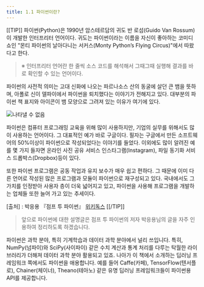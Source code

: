 ```yaml
---
title: 1.1 파이썬이란?
---
```


[[TIP]]
파이썬(Python)은 1990년 암스테르담의 귀도 반 로섬(Guido Van Rossum)이 개발한 인터프리터 언어이다. 귀도는 파이썬이라는 이름을 자신이 좋아하는 코미디 쇼인 "몬티 파이썬의 날아다니는 서커스(Monty Python’s Flying Circus)"에서 따왔다고 한다.

> ※ 인터프리터 언어란 한 줄씩 소스 코드를 해석해서 그때그때 실행해 결과를 바로 확인할 수 있는 언어이다.

파이썬의 사전적 의미는 고대 신화에 나오는 파르나소스 산의 동굴에 살던 큰 뱀을 뜻하며, 아폴로 신이 델파이에서 파이썬을 퇴치했다는 이야기가 전해지고 있다. 대부분의 파이썬 책 표지와 아이콘이 뱀 모양으로 그려져 있는 이유가 여기에 있다.

![나타낼 수 없음](https://wikidocs.net/images/page/5/pahkey_KRRKrp.png)

파이썬은 컴퓨터 프로그래밍 교육을 위해 많이 사용하지만, 기업의 실무를 위해서도 많이 사용하는 언어이다. 그 대표적인 예가 바로 구글이다. 필자는 구글에서 만든 소프트웨어의 50%이상이 파이썬으로 작성되었다는 이야기를 들었다. 이외에도 많이 알려진 예를 몇 가지 들자면 온라인 사진 공유 서비스 인스타그램(Instagram), 파일 동기화 서비스 드롭박스(Dropbox)등이 있다.

또한 파이썬 프로그램은 공동 작업과 유지 보수가 매우 쉽고 편하다. 그 때문에 이미 다른 언어로 작성된 많은 프로그램과 모듈이 파이썬으로 재구성되고 있다. 국내에서도 그 가치를 인정받아 사용자 층이 더욱 넓어지고 있고, 파이썬을 사용해 프로그램을 개발하는 업체들 또한 늘어 가고 있는 추세이다.  

[출처] : 박응용 『점프 투 파이썬』 [위키독스](https://wikidocs.net/4307)
[[/TIP]]
> 앞으로 파이썬에 대한 설명글은 점프 투 파이썬의 저자 박응용님의 글을 자주 인용하여 정리하도록 하겠습니다.


파이썬은 과학 분야, 특히 기계학습과 데이터 과학 분야에서 널리 쓰입니다. 특히, NumPy(넘파이)와 SciPy(사이파이) 같은 수치 계산과 통계 처리를 다루는 탁월한 라이브러리가 더해져 데이터 과학 분야 활용되고 있죠. 나아가 이 책에서 소개하는 딥러닝 프레임워크 쪽에서도 파이썬을 애용합니다. 예를 들어 Caffe(카페), TensorFlow(텐서플로), Chainer(체이너), Theano(테아노) 같은 유명 딥러닝 프레임워크들이 파이썬용 API를 제공합니다.
